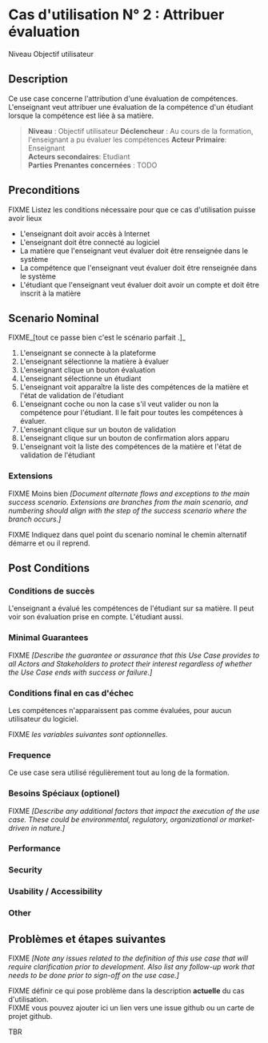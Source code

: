 # Cas d'utilisation N° 2 :  Attribuer évaluation

Niveau Objectif utilisateur

##	Description

Ce use case concerne l'attribution d'une évaluation de compétences. L'enseignant veut attribuer une évaluation de la compétence d'un étudiant lorsque la compétence est liée à sa matière.

> **Niveau** : Objectif utilisateur
> **Déclencheur** : Au cours de la formation, l'enseignant a pu évaluer les compétences
> **Acteur Primaire**: Enseignant   
> **Acteurs secondaires**: Etudiant   
> **Parties Prenantes concernées** : TODO   
 
 
## Preconditions

FIXME Listez les conditions nécessaire pour que ce cas d'utilisation puisse avoir lieux

- L'enseignant doit avoir accès à Internet
- L'enseignant doit être connecté au logiciel
- La matière que l'enseignant veut évaluer doit être renseignée dans le système
- La compétence que l'enseignant veut évaluer doit être renseignée dans le système
- L'étudiant que l'enseignant veut évaluer doit avoir un compte et doit être inscrit à la matière

## Scenario Nominal

FIXME_[tout ce passe bien c'est le scénario parfait .]_

1.	L'enseignant se connecte à la plateforme  
2.	L'enseignant sélectionne la matière à évaluer  
3.	L'enseignant clique un bouton évaluation  
4.	L'enseignant sélectionne un étudiant
5. L'enseignant voit apparaître la liste des compétences de la matière et l'état de validation de l'étudiant
6. L'enseignant coche ou non la case s'il veut valider ou non la compétence pour l'étudiant. Il le fait pour toutes les compétences à évaluer.
7. L'enseignant clique sur un bouton de validation
8. L'enseignant clique sur un bouton de confirmation alors apparu
9. L'enseignant voit la liste des compétences de la matière et l'état de validation de l'étudiant

###	Extensions
FIXME Moins bien _[Document alternate flows and exceptions to the main success scenario. Extensions are branches from the main scenario, and numbering should align with the step of the success scenario where the branch occurs.]_

FIXME Indiquez dans quel point du scenario nominal le chemin alternatif démarre et ou il reprend.


## Post Conditions
### Conditions de succès 
L'enseignant a évalué les compétences de l'étudiant sur sa matière. Il peut voir son évaluation prise en compte. L'étudiant aussi.

### Minimal Guarantees
FIXME _[Describe the guarantee or assurance that this Use Case provides to all Actors and Stakeholders to protect their interest regardless of whether the Use Case ends with success or failure.]_

### Conditions final en cas d'échec
Les compétences n'apparaissent pas comme évaluées, pour aucun utilisateur du logiciel.

FIXME _les variables suivantes sont optionnelles._

### Frequence
Ce use case sera utilisé régulièrement tout au long de la formation.

### Besoins Spéciaux (optionel)  
FIXME _[Describe any additional factors that impact the execution of the use case. These could be environmental, regulatory, organizational or market-driven in nature.]_  
### Performance  
###	Security  
###	Usability / Accessibility  
###	Other  

##	Problèmes et étapes suivantes  
FIXME _[Note any issues related to the definition of this use case that will require clarification prior to development. Also list any follow-up work that needs to be done prior to sign-off on the use case.]_  

FIXME définir ce qui pose problème dans la description **actuelle** du cas d'utilisation.  
FIXME vous pouvez ajouter ici un lien vers une issue github ou un carte de projet github.

TBR
